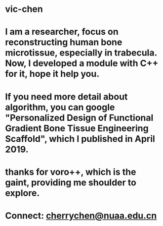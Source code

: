 # vic-chen
# I am a researcher, focus on reconstructing human bone microtissue, especially in trabecula. Now, I developed a module with C++ for it, hope it help you.
# If you need more detail about algorithm, you can google "Personalized Design of Functional Gradient Bone Tissue Engineering Scaffold", which I published in April 2019.
# thanks for voro++, which is the gaint, providing me shoulder to explore.
# Connect: cherrychen@nuaa.edu.cn
